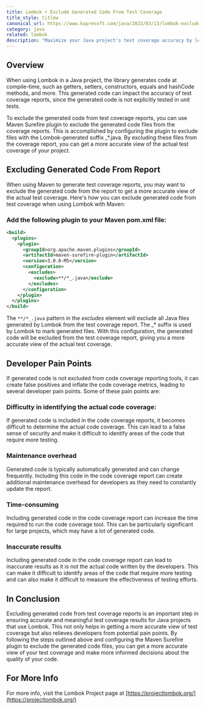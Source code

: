 ```yaml
---
title: Lombok • Exclude Generated Code From Test Coverage
title_style: titlew
canonical_url: https://www.kapresoft.com/java/2023/03/13/lombok-exclude-generated-code-from-test-coverage.html
category: java
related: lombok
description: "Maximize your Java project's test coverage accuracy by learning how to exclude Lombok-generated code with the Maven Surefire plugin. Get started now."
---
```


## Overview

When using Lombok in a Java project, the library generates code at compile-time, such as getters, setters, constructors, equals and hashCode methods, and more. <!--excerpt-->This generated code can impact the accuracy of test coverage reports, since the generated code is not explicitly tested in unit tests. 

To exclude the generated code from test coverage reports, you can use Maven Surefire plugin to exclude the generated code files from the coverage reports. This is accomplished by configuring the plugin to exclude files with the Lombok-generated suffix _*.java. By excluding these files from the coverage report, you can get a more accurate view of the actual test coverage of your project.

## Excluding Generated Code From Report

When using Maven to generate test coverage reports, you may want to exclude the generated code from the report to get a more accurate view of the actual test coverage. Here's how you can exclude generated code from test coverage when using Lombok with Maven:

### Add the following plugin to your Maven pom.xml file:

```xml
<build>
  <plugins>
    <plugin>
      <groupId>org.apache.maven.plugins</groupId>
      <artifactId>maven-surefire-plugin</artifactId>
      <version>3.0.0-M5</version>
      <configuration>
        <excludes>
          <exclude>**/*_.java</exclude>
        </excludes>
      </configuration>
    </plugin>
  </plugins>
</build>
```

The `**/*_.java` pattern in the _excludes_ element will exclude all Java files generated by Lombok from the test coverage report. The _* suffix is used by Lombok to mark generated files.
With this configuration, the generated code will be excluded from the test coverage report, giving you a more accurate view of the actual test coverage.

## Developer Pain Points 

If generated code is not excluded from code coverage reporting tools, it can create false positives and inflate the code coverage metrics, leading to several developer pain points. Some of these pain points are:

### Difficulty in identifying the actual code coverage:

If generated code is included in the code coverage reports, it becomes difficult to determine the actual code coverage. This can lead to a false sense of security and make it difficult to identify areas of the code that require more testing.

### Maintenance overhead

Generated code is typically automatically generated and can change frequently. Including this code in the code coverage report can create additional maintenance overhead for developers as they need to constantly update the report.

### Time-consuming

Including generated code in the code coverage report can increase the time required to run the code coverage tool. This can be particularly significant for large projects, which may have a lot of generated code.

### Inaccurate results

Including generated code in the code coverage report can lead to inaccurate results as it is not the actual code written by the developers. This can make it difficult to identify areas of the code that require more testing and can also make it difficult to measure the effectiveness of testing efforts.

## In Conclusion

Excluding generated code from test coverage reports is an important step in ensuring accurate and meaningful test coverage results for Java projects that use Lombok. This not only helps in getting a more accurate view of test coverage but also relieves developers from potential pain points. By following the steps outlined above and configuring the Maven Surefire plugin to exclude the generated code files, you can get a more accurate view of your test coverage and make more informed decisions about the quality of your code.

## For More Info

For more info, visit the Lombok Project page at [https://projectlombok.org/](https://projectlombok.org/)
